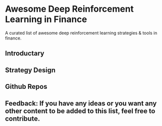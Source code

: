# Awesome Deep Reinforcement Learning in Finance
  A curated list of awesome deep reinforcement learning strategies & tools in finance.

## Introductary


## Strategy Design

## Github Repos

## Feedback: If you have any ideas or you want any other content to be added to this list, feel free to contribute.


